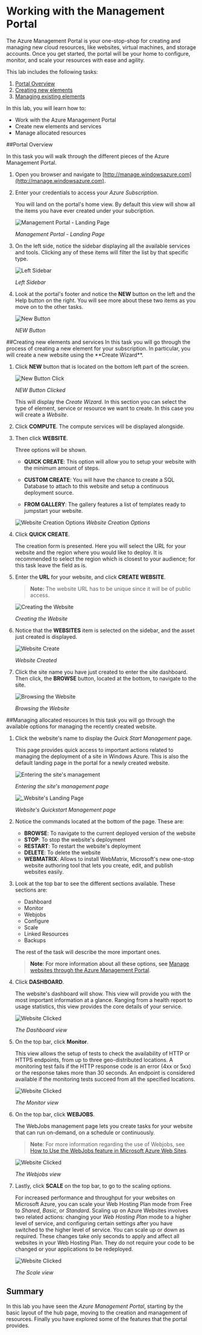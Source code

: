 ﻿Working with the Management Portal
========================================

The Azure Management Portal is your one-stop-shop for creating and managing new cloud resources, like websites, virtual machines, and storage accounts. Once you get started, the portal will be your home to configure, monitor, and scale your resources with ease and agility.

This lab includes the following tasks:

1. [Portal Overview](#Task1)
1. [Creating new elements](#Task2)
1. [Managing existing elements](#Task3)

In this lab, you will learn how to:

- Work with the Azure Management Portal
- Create new elements and services
- Manage allocated resources

<a name="Task1" />
##Portal Overview

In this task you will walk through the different pieces of the Azure Management Portal.

1. Open you browser and navigate to [http://manage.windowsazure.com](http://manage.windowsazure.com).
2. Enter your credentials to access your _Azure Subscription_. 

	You will land on the portal's home view. By default this view will show all the items you have ever created under your subcription.

	![Management Portal - Landing Page](images/portal-landing-page.png?raw=true)

	_Management Portal - Landing Page_

3. On the left side, notice the sidebar displaying all the available services and tools. Clicking any of these items will filter the list by that specific type.

	![Left Sidebar](images/portal-left-sidebar.png?raw=true)

	_Left Sidebar_

4. Look at the portal's footer and notice the **NEW** button on the left and the Help button on the right. You will see more about these two items as you move on to the other tasks.

	![New Button](images/portal-new-button.png?raw=true)

	_NEW Button_

<a name="Task2" />
##Creating new elements and services
In this task you will go through the process of creating a new element for your subscription. In particular, you will create a new website using the **Create Wizard**.

1. Click **NEW** button that is located on the bottom left part of the screen.

	![New Button Click](images/new-button-clicked.png?raw=true)

	_NEW Button Clicked_

	This will display the _Create Wizard_. In this section you can select the type of element, service or resource we want to create. In this case you will create a _Website_.

2. Click **COMPUTE**. The compute services will be displayed alongside.

3. Then click **WEBSITE**. 

	Three options will be shown.

	- **QUICK CREATE**: This option will allow you to setup your website with the minimum amount of steps.

	- **CUSTOM CREATE**: You will have the chance to create a SQL Database to attach to this website and setup a continuous deployment source.

	- **FROM GALLERY**: The gallery features a list of templates ready to jumpstart your website.

	![Website Creation Options](images/create-flow.png?raw=true)
	_Website Creation Options_

4. Click **QUICK CREATE**. 

	The creation form is presented. Here you will select the URL for your website and the region where you would like to deploy. It is recommended to select the region which is closest to your audience; for this task leave the field as is.

5. Enter the **URL** for your website, and click **CREATE WEBSITE**.

	> **Note:** The website URL has to be unique since it will be of public access.


	![Creating the Website](images/create-flow-quick-create-clicked.png?raw=true)

	_Creating the Website_

6. Notice that the **WEBSITES** item is selected on the sidebar, and the asset just created is displayed.

	![Website Create](images/website-listing.png?raw=true)

	_Website Created_
	
7. Click the site name you have just created to enter the site dashboard. Then click, the **BROWSE** button, located at the bottom, to navigate to the site.

	![Browsing the Website](images/browsing-the-website.png?raw=true)

	_Browsing the Website_
	
<a name="Task3" />
##Managing allocated resources
In this task you will go through the available options for managing the recently created website.

1. Click the website's name to display the _Quick Start Management_ page. 
	
	This page provides quick access to important actions related to managing the deployment of a site in Windows Azure. This is also the default landing page in the portal for a newly created website.

	![Entering the site's management](images/website-clicked.png?raw=true)

	_Entering the site's management page_

    ![_Website's Landing Page](images/website-quickstart.png?raw=true)

    _Website's Quickstart Management page_

2. Notice the commands located at the bottom of the page. These are:

    - **BROWSE**: To navigate to the current deployed version of the website
    - **STOP**: To stop the website's deployment
    - **RESTART**: To restart the website's deployment
    - **DELETE**: To delete the website
    - **WEBMATRIX**: Allows to install WebMatrix, Microsoft's new one-stop website authoring tool that lets you create, edit, and publish websites easily.

3. Look at the top bar to see the different sections available. These sections are:

    - Dashboard
	- Monitor
	- Webjobs
    - Configure
    - Scale
    - Linked Resources
    - Backups

	The rest of the task will describe the more important ones.
  
	> **Note**: For more information about all these options, see [Manage websites through the Azure Management Portal](http://azure.microsoft.com/en-us/documentation/articles/web-sites-manage/).
    
4. Click **DASHBOARD**. 

	The website's dashboard will show. This view will provide you with the most important information at a glance. Ranging from a health report to usage statistics, this view provides the core details of your service.

	![Website Clicked](images/website-dashboard-view.png?raw=true)

	_The Dashboard view_
    
5. On the top bar, click **Monitor**. 

	This view allows the setup of tests to check the availability of HTTP or HTTPS endpoints, from up to three geo-distributed locations. A monitoring test fails if the HTTP response code is an error (4xx or 5xx) or the response takes more than 30 seconds. An endpoint is considered available if the monitoring tests succeed from all the specified locations.

	![Website Clicked](images/website-monitor-view.png?raw=true)

	_The Monitor view_
    
6. On the top bar, click **WEBJOBS**. 

	The WebJobs management page lets you create tasks for your website that can run on-demand, on a schedule or continuously.

	> **Note**: For more information regarding the use of Webjobs, see [How to Use the WebJobs feature in Microsoft Azure Web Sites](http://azure.microsoft.com/en-us/documentation/articles/web-sites-create-web-jobs/).
    
    ![Website Clicked](images/website-webjobs-view.png?raw=true)

	_The Webjobs view_
    
7. Lastly, click **SCALE** on the top bar, to go to the scaling options. 

	For increased performance and throughput for your websites on Microsoft Azure, you can scale your Web Hosting Plan mode from Free to _Shared_, _Basic_, or _Standard_. Scaling up on Azure Websites involves two related actions: changing your _Web Hosting Plan_ mode to a higher level of service, and configuring certain settings after you have switched to the higher level of service. You can scale up or down as required. These changes take only seconds to apply and affect all websites in your Web Hosting Plan. They do not require your code to be changed or your applications to be redeployed.

    ![Website Clicked](images/website-scale-view.png?raw=true)

	_The Scale view_

## Summary
In this lab you have seen the _Azure Management Portal_, starting by the basic layout of the hub page, moving to the creation and management of resources. Finally you have explored some of the features that the portal provides.
